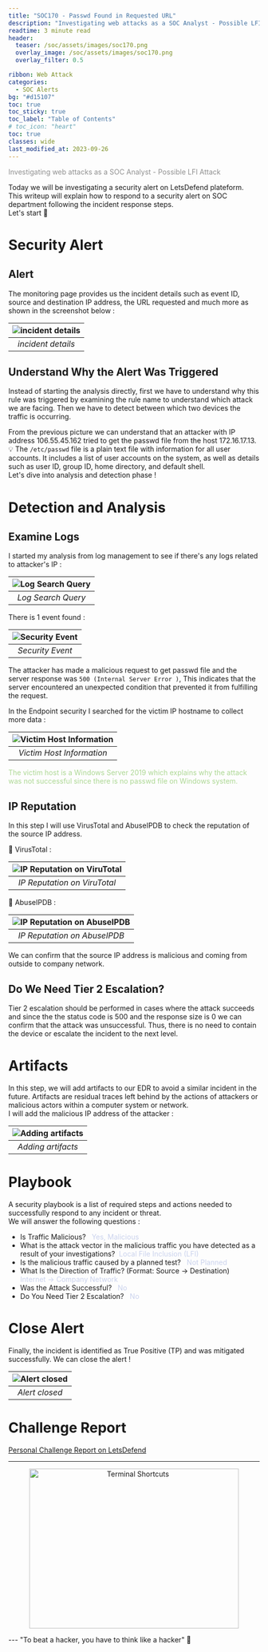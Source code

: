 ```yaml
---
title: "SOC170 - Passwd Found in Requested URL"
description: "Investigating web attacks as a SOC Analyst - Possible LFI Attack "
readtime: 3 minute read
header:
  teaser: /soc/assets/images/soc170.png
  overlay_image: /soc/assets/images/soc170.png
  overlay_filter: 0.5

ribbon: Web Attack
categories: 
  - SOC Alerts
bg: "#d15107"
toc: true
toc_sticky: true
toc_label: "Table of Contents"
# toc_icon: "heart"
toc: true
classes: wide
last_modified_at: 2023-09-26
---
```

<span style="color:#909090">Investigating web attacks as a SOC Analyst - Possible LFI Attack</span>

Today we will be investigating a security alert on LetsDefend plateform. This writeup will explain how to respond to a security alert on SOC department following the incident response steps.<br>Let's start 🎯

# Security Alert 
## Alert
The monitoring page provides us the incident details such as event ID, source and destination IP address, the URL requested and much more as shown in the screenshot below :

| ![incident details](/assets/images/soc/SOC170/SOC170_1.png) | 
|:--:| 
| *incident details* |

## Understand Why the Alert Was Triggered
Instead of starting the analysis directly, first we have to understand why this rule was triggered by examining the rule name to understand which attack we are facing. Then we have to detect between which two devices the traffic is occurring. <br>

From the previous picture we can understand that an attacker with IP address 106.55.45.162 tried to get the passwd file from the host 172.16.17.13.<br>
💡 The ``/etc/passwd`` file is a plain text file with information for all user accounts. It includes a list of user accounts on the system, as well as details such as user ID, group ID, home directory, and default shell. <br>
Let's dive into analysis and detection phase !

# Detection and Analysis
## Examine Logs
I started my analysis from log management to see if there's any logs related to attacker's IP : 

| ![Log Search Query](/assets/images/soc/SOC170/SOC170_2.png) | 
|:--:| 
| *Log Search Query* |

There is 1 event found : 

| ![Security Event](/assets/images/soc/SOC170/SOC170_3.png) | 
|:--:| 
| *Security Event* |

The attacker has made a malicious request to get passwd file and the server response was ``500 (Internal Server Error )``, This indicates that the server encountered an unexpected condition that prevented it from fulfilling the request.<br>

In the Endpoint security I searched for the victim IP hostname to collect more data : 

| ![Victim Host Information](/assets/images/soc/SOC170/SOC170_4.png) | 
|:--:| 
| *Victim Host Information* |

<span style="color:#add894">The victim host is a Windows Server 2019 which explains why the attack was not successful since there is no passwd file on Windows system.</span>

## IP Reputation
In this step I will use VirusTotal and AbuseIPDB to check the reputation of the source IP address.<br>

📍 VirusTotal :

| ![IP Reputation on ViruTotal](/assets/images/soc/SOC170/SOC170_5.png) | 
|:--:| 
| *IP Reputation on ViruTotal* |

📍 AbuseIPDB :

| ![IP Reputation on AbuseIPDB](/assets/images/soc/SOC170/SOC170_6.png) | 
|:--:| 
| *IP Reputation on AbuseIPDB* |

We can confirm that the source IP address is malicious and coming from outside to company network.
## Do We Need Tier 2 Escalation?
Tier 2 escalation should be performed in cases where the attack succeeds and since the the status code is 500 and the response size is 0 we can confirm that the attack was unsuccessful. Thus, there is no need to contain the device or escalate the incident to the next level.

# Artifacts
In this step, we will add artifacts to our EDR to avoid a similar incident in the future. Artifacts are residual traces left behind by the actions of attackers or malicious actors within a computer system or network. <br>
I will add the malicious IP address of the attacker :

| ![Adding artifacts](/assets/images/soc/SOC170/SOC170_8.png) | 
|:--:| 
| *Adding artifacts* | 

# Playbook
A security playbook is a list of required steps and actions needed to successfully respond to any incident or threat.<br>
We will answer the following questions :
  - Is Traffic Malicious? &nbsp; <span style="color: #cad2ed">Yes, Malicious</span>
  - What is the attack vector in the malicious traffic you have detected as a result of your investigations?&nbsp; <span style="color: #cad2ed"> Local File Inclusion (LFI)</span>
  - Is the malicious traffic caused by a planned test? &nbsp; <span style="color: #cad2ed">Not Planned</span>
  - What Is the Direction of Traffic? (Format: Source -> Destination)  &nbsp; <span style="color: #cad2ed">Internet -> Company Network</span>
  - Was the Attack Successful? &nbsp; <span style="color: #cad2ed">No</span>
  - Do You Need Tier 2 Escalation? &nbsp; <span style="color: #cad2ed">No</span>
  

# Close Alert
Finally, the incident is identified as True Positive (TP) and was mitigated successfully. We can close the alert !

| ![Alert closed](/assets/images/soc/SOC170/SOC170_9.png) | 
|:--:| 
| *Alert closed* | 

# Challenge Report
<span style="color: #6594e0; text-decoration-line: underline;"> [Personal Challenge Report on LetsDefend](https://app.letsdefend.io/case-management/casedetail/loubna_gouchag163/120)</span>
 

<hr>
<p align="center">
  <img src="/assets/images/icons/cat.jpg" alt="Terminal Shortcuts" style="width:420px;height:320px;">
</p>
---
"To beat a hacker, you have to think like a hacker" 💙 
